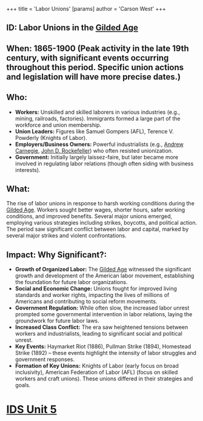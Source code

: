 +++
 title = 'Labor Unions'
[params]
	author = 'Carson West'
+++
## ID: Labor Unions in the [Gilded Age](./../gilded-age/)

## When: 1865-1900 (Peak activity in the late 19th century,  with significant events occurring throughout this period.  Specific union actions and legislation will have more precise dates.)

## Who:
* **Workers:** Unskilled and skilled laborers in various industries (e.g., mining, railroads, factories).  Immigrants formed a large part of the workforce and union membership.
* **Union Leaders:**  Figures like Samuel Gompers (AFL), Terence V. Powderly (Knights of Labor).
* **Employers/Business Owners:**  Powerful industrialists (e.g., [Andrew Carnegie](./../andrew-carnegie/), [John D. Rockefeller](./../john-d.-rockefeller/)) who often resisted unionization.
* **Government:**  Initially largely laissez-faire, but later became more involved in regulating labor relations (though often siding with business interests).

## What:
The rise of labor unions in response to harsh working conditions during the [Gilded Age](./../gilded-age/).  Workers sought better wages, shorter hours, safer working conditions, and improved benefits.  Several major unions emerged, employing various strategies including strikes, boycotts, and political action.  The period saw significant conflict between labor and capital, marked by several major strikes and violent confrontations.

## Impact: Why Significant?:
* **Growth of Organized Labor:**  The [Gilded Age](./../gilded-age/) witnessed the significant growth and development of the American labor movement, establishing the foundation for future labor organizations.
* **Social and Economic Change:** Unions fought for improved living standards and worker rights, impacting the lives of millions of Americans and contributing to social reform movements.
* **Government Regulation:**  While often slow, the increased labor unrest prompted some governmental intervention in labor relations, laying the groundwork for future labor laws.
* **Increased Class Conflict:**  The era saw heightened tensions between workers and industrialists, leading to significant social and political unrest.
* **Key Events:**  Haymarket Riot (1886), Pullman Strike (1894), Homestead Strike (1892) – these events highlight the intensity of labor struggles and government responses.
* **Formation of Key Unions:**  Knights of Labor (early focus on broad inclusivity), American Federation of Labor (AFL) (focus on skilled workers and craft unions).  These unions differed in their strategies and goals.



# [IDS Unit 5](./../ids-unit-5/)